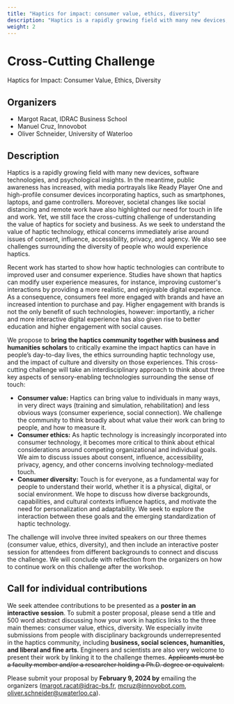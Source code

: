```yaml
---
title: "Haptics for impact: consumer value, ethics, diversity"
description: "Haptics is a rapidly growing field with many new devices, software technologies, and psychological insights. ..."
weight: 2
---
```

# Cross-Cutting Challenge 
Haptics for Impact: Consumer Value, Ethics, Diversity

## Organizers

* Margot Racat, IDRAC Business School
* Manuel Cruz, Innovobot
* Oliver Schneider, University of Waterloo

## Description

Haptics is a rapidly growing field with many new devices, software technologies, and psychological insights. In the meantime, public awareness has increased, with media portrayals like Ready Player One and high-profile consumer devices incorporating haptics, such as smartphones, laptops, and game controllers. Moreover, societal changes like social distancing and remote work have also highlighted our need for touch in life and work. Yet, we still face the cross-cutting challenge of understanding the value of haptics for society and business. As we seek to understand the value of haptic technology, ethical concerns immediately arise around issues of consent, influence, accessibility, privacy, and agency. We also see challenges surrounding the diversity of people who would experience haptics.

Recent work has started to show how haptic technologies can contribute to improved user and consumer experience. Studies have shown that haptics can modify user experience measures, for instance, improving customer's interactions by providing a more realistic, and enjoyable digital experience. As a consequence, consumers feel more engaged with brands and have an increased intention to purchase and pay. Higher engagement with brands is not the only benefit of such technologies, however: importantly, a richer and more interactive digital experience has also given rise to better education and higher engagement with social causes.

We propose to **bring the haptics community together with business and humanities scholars** to critically examine the impact haptics can have in people’s day-to-day lives, the ethics surrounding haptic technology use, and the impact of culture and diversity on those experiences. This cross-cutting challenge will take an interdisciplinary approach to think about three key aspects of sensory-enabling technologies surrounding the sense of touch:

* **Consumer value:** Haptics can bring value to individuals in many ways, in very direct ways (training and simulation, rehabilitation) and less obvious ways (consumer experience, social connection). We challenge the community to think broadly about what value their work can bring to people, and how to measure it.
* **Consumer ethics:** As haptic technology is increasingly incorporated into consumer technology, it becomes more critical to think about ethical considerations around competing organizational and individual goals. We aim to discuss issues about consent, influence, accessibility, privacy, agency, and other concerns involving technology-mediated touch.
* **Consumer diversity:** Touch is for everyone, as a fundamental way for people to understand their world, whether it is a physical, digital, or social environment. We hope to discuss how diverse backgrounds, capabilities, and cultural contexts influence haptics, and motivate the need for personalization and adaptability. We seek to explore the interaction between these goals and the emerging standardization of haptic technology.

The challenge will involve three invited speakers on our three themes (consumer value, ethics, diversity), and then include an interactive poster session for attendees from different backgrounds to connect and discuss the challenge. We will conclude with reflection from the organizers on how to continue work on this challenge after the workshop.

## Call for individual contributions

We seek attendee contributions to be presented as a **poster in an interactive session**. To submit a poster proposal, please send a title and 500 word abstract discussing how your work in haptics links to the three main themes: consumer value, ethics, diversity. We especially invite submissions from people with disciplinary backgrounds underrepresented in the haptics community, including **business, social sciences, humanities, and liberal and fine arts**. Engineers and scientists are also very welcome to present their work by linking it to the challenge themes. ~~Applicants must be a faculty member and/or a researcher holding a Ph.D. degree or equivalent.~~

Please submit your proposal by **February 9, 2024 by** emailing the organizers ([margot.racat@idrac-bs.fr](mailto:margot.racat@idrac-bs.fr), [mcruz@innovobot.com](mailto:mcruz@innovobot.com), [oliver.schneider@uwaterloo.ca](mailto:oliver.schneider@uwaterloo.ca)). 
